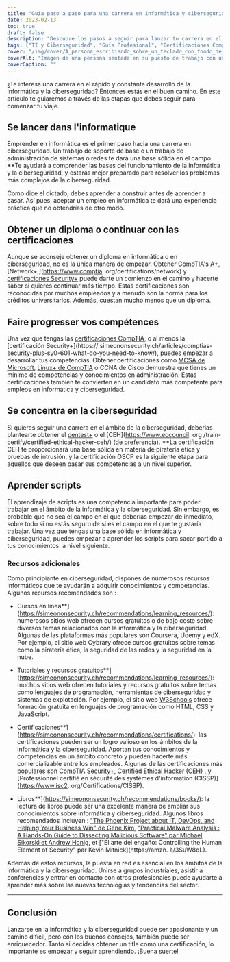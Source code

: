 ```yaml
---
title: "Guía paso a paso para una carrera en informática y ciberseguridad"
date: 2023-02-13
toc: true
draft: false
description: "Descubre los pasos a seguir para lanzar tu carrera en el apasionante y siempre cambiante campo de las TI y la Ciberseguridad con esta completa guía"
tags: ["TI y Ciberseguridad", "Guía Profesional", "Certificaciones CompTIA", "MCSA", "Linux+", "CCNA", "Pruebas de Penetración", "Hacking Ético", "OSCP", "Scripting", "Empleos TI", "Empleos Ciberseguridad"]
cover: "/img/cover/A_persona_escribiendo_sobre_un_teclado_con_fondo_de_ordenador.png"
coverAlt: "Imagen de una persona sentada en su puesto de trabajo con un candado de seguridad en primer plano, indicando la importancia de asegurar los puestos de trabajo."
coverCaption: ""
---
```



 
 ¿Te interesa una carrera en el rápido y constante desarrollo de la informática y la ciberseguridad? Entonces estás en el buen camino. En este artículo te guiaremos a través de las etapas que debes seguir para comenzar tu viaje.
 
 ## Se lancer dans l'informatique
 
 Emprender en informática es el primer paso hacia una carrera en ciberseguridad. Un trabajo de soporte de base o un trabajo de administración de sistemas o redes te dará una base sólida en el campo. **Te ayudará a comprender las bases del funcionamiento de la informática y la ciberseguridad, y estarás mejor preparado para resolver los problemas más complejos de la ciberseguridad.
 
 Como dice el dictado, debes aprender a construir antes de aprender a casar. Así pues, aceptar un empleo en informática te dará una experiencia práctica que no obtendrías de otro modo.
 
 ## Obtener un diploma o continuar con las certificaciones
 
 Aunque se aconseje obtener un diploma en informática o en ciberseguridad, no es la única manera de empezar. Obtener [CompTIA's A+](https://simeononsecurity.ch/articles/passing-comptias-a-plus-exams-220-1101-and-220-1102/), [Network+,](https://www.comptia .org/certifications/network) y [certificaciones Security+](https://simeononsecurity.ch/articles/comptias-security-plus-sy0-601-what-do-you-need-to-know/) puede darte un comienzo en el camino y hacerte saber si quieres continuar más tiempo. Estas certificaciones son reconocidas por muchos empleados y a menudo son la norma para los créditos universitarios. Además, cuestan mucho menos que un diploma.
 
 ## Faire progresser vos compétences
 
 Una vez que tengas las [certificaciones CompTIA](https://simeononsecurity.ch/articles/tips-and-tricks-for-passing-comptia-exams/), o al menos la [certificación Security+](https:// simeononsecurity.ch/articles/comptias-security-plus-sy0-601-what-do-you-need-to-know/), puedes empezar a desarrollar tus competencias. Obtener certificaciones como [MCSA de Microsoft](https://www.microsoft.com/en-us/learning/certification), [Linux+ de CompTIA](https://www.comptia.org/certifications/linux) o CCNA de Cisco demuestra que tienes un mínimo de competencias y conocimientos en administración. Estas certificaciones también te convierten en un candidato más competente para empleos en informática y ciberseguridad.
 
 ## Se concentra en la ciberseguridad
 
 Si quieres seguir una carrera en el ámbito de la ciberseguridad, deberías plantearte obtener el [pentest+](https://www.comptia.org/certifications/pentest) o el [CEH](https://www.eccouncil. org /train-certify/certified-ethical-hacker-ceh/) (de preferencia). **La certificación CEH te proporcionará una base sólida en materia de piratería ética y pruebas de intrusión, y la certificación OSCP es la siguiente etapa para aquellos que deseen pasar sus competencias a un nivel superior.
 
 ## Aprender scripts
 
 El aprendizaje de scripts es una competencia importante para poder trabajar en el ámbito de la informática y la ciberseguridad. Sin embargo, es probable que no sea el campo en el que deberías empezar de inmediato, sobre todo si no estás seguro de si es el campo en el que te gustaría trabajar. Una vez que tengas una base sólida en informática y ciberseguridad, puedes empezar a aprender los scripts para sacar partido a tus conocimientos. a nivel siguiente.
 
 ### Recursos adicionales
 
 Como principiante en ciberseguridad, dispones de numerosos recursos informáticos que te ayudarán a adquirir conocimientos y competencias. Algunos recursos recomendados son :
 
 - Cursos en línea**](https://simeononsecurity.ch/recommendations/learning_resources/): numerosos sitios web ofrecen cursos gratuitos o de bajo coste sobre diversos temas relacionados con la informática y la ciberseguridad. Algunas de las plataformas más populares son Coursera, Udemy y edX. Por ejemplo, el sitio web Cybrary ofrece cursos gratuitos sobre temas como la piratería ética, la seguridad de las redes y la seguridad en la nube.
 
 - Tutoriales y recursos gratuitos**](https://simeononsecurity.ch/recommendations/learning_resources/): muchos sitios web ofrecen tutoriales y recursos gratuitos sobre temas como lenguajes de programación, herramientas de ciberseguridad y sistemas de explotación. Por ejemplo, el sitio web [W3Schools](https://www.w3schools.com/) ofrece formación gratuita en lenguajes de programación como HTML, CSS y JavaScript.
 
 - Certificaciones**](https://simeononsecurity.ch/recommendations/certifications/): las certificaciones pueden ser un logro valioso en los ámbitos de la informática y la ciberseguridad. Aportan tus conocimientos y competencias en un ámbito concreto y pueden hacerte más comercializable entre los empleados. Algunas de las certificaciones más populares son [CompTIA Security+](https://simeononsecurity.ch/articles/comptias-security-plus-sy0-601-what-do-you-need-to-know/), [Certified Ethical Hacker (CEH) ](https://www.eccouncil.org/train-certify/certified-ethical-hacker-ceh/), y [Professionnel certifié en sécurité des systèmes d'information (CISSP)](https://www.isc2. org/Certifications/CISSP).
 
 - Libros**](https://simeononsecurity.ch/recommendations/books/): la lectura de libros puede ser una excelente manera de ampliar sus conocimientos sobre informática y ciberseguridad. Algunos libros recomendados incluyen : ["The Phoenix Project about IT, DevOps, and Helping Your Business Win" de Gene Kim](https://amzn.to/3xVIRhy), ["Practical Malware Analysis : A Hands-On Guide to Dissecting Malicious Software" par Michael Sikorski et Andrew Honig](https://amzn.to/3xVXzFa), et ["El arte del engaño: Controlling the Human Element of Security" par Kevin Mitnick](https://amzn. à/3SuW8qL).
 
 Además de estos recursos, la puesta en red es esencial en los ámbitos de la informática y la ciberseguridad. Unirse a grupos industriales, asistir a conferencias y entrar en contacto con otros profesionales puede ayudarte a aprender más sobre las nuevas tecnologías y tendencias del sector.
 ______
 
 ## Conclusión
 
 Lanzarse en la informática y la ciberseguridad puede ser apasionante y un camino difícil, pero con los buenos consejos, también puede ser enriquecedor. Tanto si decides obtener un title como una certificación, lo importante es empezar y seguir aprendiendo. ¡Buena suerte!
